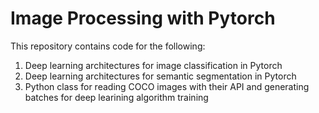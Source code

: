 # Image Processing with Pytorch  

This repository contains code for the following:  

1. Deep learning architectures for image classification in Pytorch  
2. Deep learning architectures for semantic segmentation in Pytorch  
3. Python class for reading COCO images with their API and generating batches for deep learining algorithm training    
  
